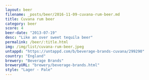 ```yaml
---
layout: beer
filename: _posts/beer/2016-11-09-cuvana-rum-beer.md
title: Cuvana rum beer
category: beer
score: 4
beer-date: "2013-07-19"
desc: "Like an over sweet tequila beer"
permalink: /beer/:title.html
img: /img/list/cuvana-rum-beer.jpeg
untappd: "https://untappd.com/b/beverage-brands-cuvana/299290"
country: "England"
brewery: "Beverage Brands"
breweryURL: "brewery/beverage-brands.html"
style: "Lager - Pale"
---
```

